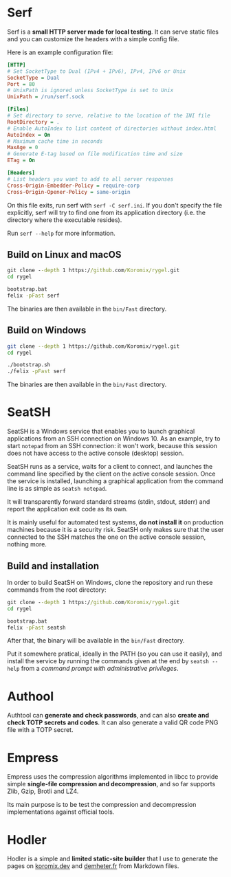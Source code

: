 # Serf

Serf is a **small HTTP server made for local testing**. It can serve static files and you can customize the headers with a simple config file.

Here is an example configuration file:

```ini
[HTTP]
# Set SocketType to Dual (IPv4 + IPv6), IPv4, IPv6 or Unix
SocketType = Dual
Port = 80
# UnixPath is ignored unless SocketType is set to Unix
UnixPath = /run/serf.sock

[Files]
# Set directory to serve, relative to the location of the INI file
RootDirectory = .
# Enable AutoIndex to list content of directories without index.html
AutoIndex = On
# Maximum cache time in seconds
MaxAge = 0
# Generate E-tag based on file modification time and size
ETag = On

[Headers]
# List headers you want to add to all server responses
Cross-Origin-Embedder-Policy = require-corp
Cross-Origin-Opener-Policy = same-origin
```

On this file exits, run serf with `serf -C serf.ini`. If you don't specify the file explicitly, serf will try to find one from its application directory (i.e. the directory where the executable resides).

Run `serf --help` for more information.

## Build on Linux and macOS

```bat
git clone --depth 1 https://github.com/Koromix/rygel.git
cd rygel

bootstrap.bat
felix -pFast serf
```

The binaries are then available in the `bin/Fast` directory.

## Build on Windows

```sh
git clone --depth 1 https://github.com/Koromix/rygel.git
cd rygel

./bootstrap.sh
./felix -pFast serf
```

The binaries are then available in the `bin/Fast` directory.

# SeatSH

SeatSH is a Windows service that enables you to launch graphical applications from an SSH connection on Windows 10. As an example, try to start `notepad` from an SSH connection: it won't work, because this session does not have access to the active console (desktop) session.

SeatSH runs as a service, waits for a client to connect, and launches the command line specified by the client on the active console session. Once the service is installed, launching a graphical application from the command line is as simple as `seatsh notepad`.

It will transparently forward standard streams (stdin, stdout, stderr) and report the application exit code as its own.

It is mainly useful for automated test systems, **do not install it** on production machines because it is a security risk. SeatSH only makes sure that the user connected to the SSH matches the one on the active console session, nothing more.

## Build and installation

In order to build SeatSH on Windows, clone the repository and run these commands from the root directory:

```bat
git clone --depth 1 https://github.com/Koromix/rygel.git
cd rygel

bootstrap.bat
felix -pFast seatsh
```

After that, the binary will be available in the `bin/Fast` directory.

Put it somewhere pratical, ideally in the PATH (so you can use it easily), and install the service by running the commands given at the end by `seatsh --help` from a *command prompt with administrative privileges*.

# Authool

Authtool can **generate and check passwords**, and can also **create and check TOTP secrets and codes**. It can also generate a valid QR code PNG file with a TOTP secret.

# Empress

Empress uses the compression algorithms implemented in libcc to provide simple **single-file compression and decompression**, and so far supports Zlib, Gzip, Brotli and LZ4.

Its main purpose is to be test the compression and decompression implementations against official tools.

# Hodler

Hodler is a simple and **limited static-site builder** that I use to generate the pages on [koromix.dev](https://koromix.dev/) and [demheter.fr](https://demheter.fr/) from Markdown files.